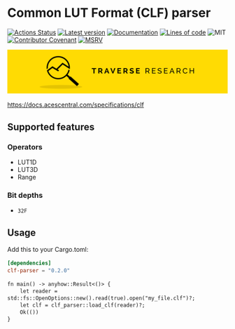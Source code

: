 # Common LUT Format (CLF) parser

[![Actions Status](https://github.com/Traverse-Research/clf-parser/actions/workflows/ci.yml/badge.svg)](https://github.com/Traverse-Research/clf-parser/actions)
[![Latest version](https://img.shields.io/crates/v/clf-parser.svg?logo=rust)](https://crates.io/crates/clf-parser)
[![Documentation](https://docs.rs/clf-parser/badge.svg)](https://docs.rs/clf-parser)
[![Lines of code](https://tokei.rs/b1/github/Traverse-Research/clf-parser)](https://github.com/Traverse-Research/clf-parser)
![MIT](https://img.shields.io/badge/license-MIT-blue.svg)
[![Contributor Covenant](https://img.shields.io/badge/contributor%20covenant-v1.4%20adopted-ff69b4.svg)](./CODE_OF_CONDUCT.md)
[![MSRV](https://img.shields.io/badge/rustc-1.74.0+-ab6000.svg)](https://blog.rust-lang.org/2023/11/16/Rust-1.74.0.html)

[![Banner](banner.png)](https://traverseresearch.nl)

https://docs.acescentral.com/specifications/clf

## Supported features

### Operators

- LUT1D
- LUT3D
- Range

### Bit depths

- `32F`

## Usage

Add this to your Cargo.toml:

```toml
[dependencies]
clf-parser = "0.2.0"
```

```rust,no_run
fn main() -> anyhow::Result<()> {
    let reader = std::fs::OpenOptions::new().read(true).open("my_file.clf")?;
    let clf = clf_parser::load_clf(reader)?;
    Ok(())
}
```
